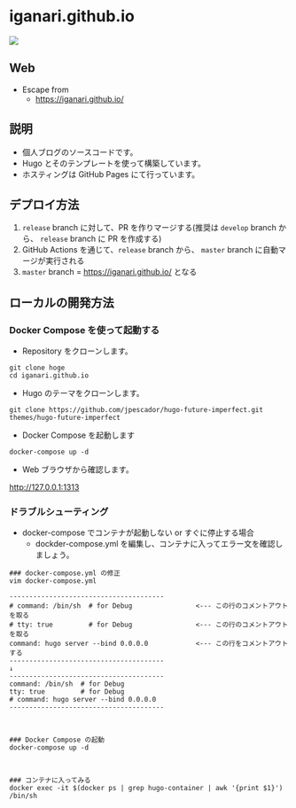 # iganari.github.io

![](https://github.com/iganari/iganari.github.io/workflows/Publish_GitHub_Pages/badge.svg)

## Web

+ Escape from
  + https://iganari.github.io/

## 説明

+ 個人ブログのソースコードです。
+ Hugo とそのテンプレートを使って構築しています。
+ ホスティングは GitHub Pages にて行っています。

## デプロイ方法

1. `release` branch に対して、PR を作りマージする(推奨は `develop` branch から、 `release` branch に PR を作成する)
1. GitHub Actions を通じて、`release` branch から、 `master` branch に自動マージが実行される
1. `master` branch = https://iganari.github.io/ となる

## ローカルの開発方法

### Docker Compose を使って起動する

+ Repository をクローンします。

```
git clone hoge
cd iganari.github.io
```

+ Hugo のテーマをクローンします。

```
git clone https://github.com/jpescador/hugo-future-imperfect.git themes/hugo-future-imperfect
```

+ Docker Compose を起動します

```
docker-compose up -d
```

+ Web ブラウザから確認します。

http://127.0.0.1:1313


### ドラブルシューティング

+ docker-compose でコンテナが起動しない or すぐに停止する場合
  + dockder-compose.yml を編集し、コンテナに入ってエラー文を確認しましょう。

```
### docker-compose.yml の修正
vim docker-compose.yml

---------------------------------------
# command: /bin/sh  # for Debug                <--- この行のコメントアウトを取る
# tty: true         # for Debug                <--- この行のコメントアウトを取る
command: hugo server --bind 0.0.0.0            <--- この行をコメントアウトする
---------------------------------------
↓
---------------------------------------
command: /bin/sh  # for Debug
tty: true         # for Debug
# command: hugo server --bind 0.0.0.0
---------------------------------------



### Docker Compose の起動
docker-compose up -d



### コンテナに入ってみる
docker exec -it $(docker ps | grep hugo-container | awk '{print $1}') /bin/sh
```


